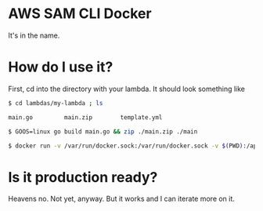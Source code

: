 # AWS SAM CLI Docker

It's in the name.

# How do I use it?

First, cd into the directory with your lambda. It should look something like
 
```bash
$ cd lambdas/my-lambda ; ls

main.go         main.zip        template.yml

$ GOOS=linux go build main.go && zip ./main.zip ./main

$ docker run -v /var/run/docker.sock:/var/run/docker.sock -v $(PWD):/app aws-sam-cli-docker:0.34.0 local start-api --host=0.0.0.0
```

# Is it production ready?

Heavens no. Not yet, anyway. But it works and I can iterate more on it.
